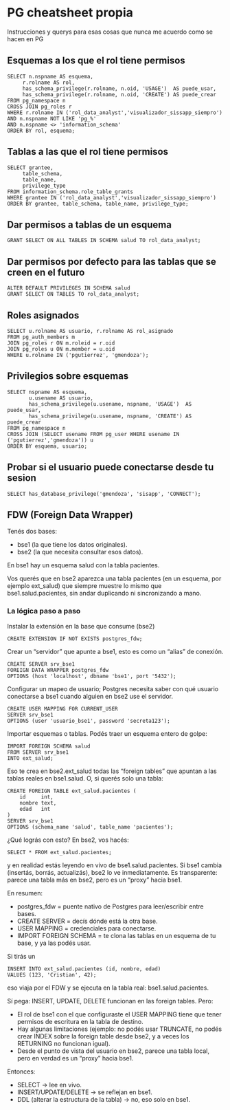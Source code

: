 # PG cheatsheet propia
Instrucciones y querys para esas cosas que nunca me acuerdo como se hacen en PG

## Esquemas a los que el rol tiene permisos
  ```
  SELECT n.nspname AS esquema,
       r.rolname AS rol,
       has_schema_privilege(r.rolname, n.oid, 'USAGE')  AS puede_usar,
       has_schema_privilege(r.rolname, n.oid, 'CREATE') AS puede_crear
FROM pg_namespace n
CROSS JOIN pg_roles r
WHERE r.rolname IN ('rol_data_analyst','visualizador_sissapp_siempro')
  AND n.nspname NOT LIKE 'pg_%'
  AND n.nspname <> 'information_schema'
ORDER BY rol, esquema;
```

## Tablas a las que el rol tiene permisos
  ```
  SELECT grantee,
       table_schema,
       table_name,
       privilege_type
FROM information_schema.role_table_grants
WHERE grantee IN ('rol_data_analyst','visualizador_sissapp_siempro')
ORDER BY grantee, table_schema, table_name, privilege_type;
```

## Dar permisos a tablas de un esquema
```
GRANT SELECT ON ALL TABLES IN SCHEMA salud TO rol_data_analyst;
```

## Dar permisos por defecto para las tablas que se creen en el futuro
```
ALTER DEFAULT PRIVILEGES IN SCHEMA salud
GRANT SELECT ON TABLES TO rol_data_analyst;
```

## Roles asignados
```
SELECT u.rolname AS usuario, r.rolname AS rol_asignado
FROM pg_auth_members m
JOIN pg_roles r ON m.roleid = r.oid
JOIN pg_roles u ON m.member = u.oid
WHERE u.rolname IN ('pgutierrez', 'gmendoza');
```

## Privilegios sobre esquemas
```
SELECT nspname AS esquema,
       u.usename AS usuario,
       has_schema_privilege(u.usename, nspname, 'USAGE')  AS puede_usar,
       has_schema_privilege(u.usename, nspname, 'CREATE') AS puede_crear
FROM pg_namespace n
CROSS JOIN (SELECT usename FROM pg_user WHERE usename IN ('pgutierrez','gmendoza')) u
ORDER BY esquema, usuario;
```

## Probar si el usuario puede conectarse desde tu sesion 
```
SELECT has_database_privilege('gmendoza', 'sisapp', 'CONNECT');
```

## FDW (Foreign Data Wrapper)

Tenés dos bases:
- bse1 (la que tiene los datos originales).
- bse2 (la que necesita consultar esos datos).

En bse1 hay un esquema salud con la tabla pacientes.

Vos querés que en bse2 aparezca una tabla pacientes (en un esquema, por ejemplo ext_salud) que siempre muestre lo mismo que bse1.salud.pacientes, sin andar duplicando ni sincronizando a mano.

### La lógica paso a paso

Instalar la extensión en la base que consume (bse2)
```
CREATE EXTENSION IF NOT EXISTS postgres_fdw;
```

Crear un “servidor” que apunte a bse1, esto es como un “alias” de conexión.
```
CREATE SERVER srv_bse1
FOREIGN DATA WRAPPER postgres_fdw
OPTIONS (host 'localhost', dbname 'bse1', port '5432');
```

Configurar un mapeo de usuario; Postgres necesita saber con qué usuario conectarse a bse1 cuando alguien en bse2 use el servidor.
```
CREATE USER MAPPING FOR CURRENT_USER
SERVER srv_bse1
OPTIONS (user 'usuario_bse1', password 'secreta123');
```

Importar esquemas o tablas. Podés traer un esquema entero de golpe:
```
IMPORT FOREIGN SCHEMA salud
FROM SERVER srv_bse1
INTO ext_salud;
```

Eso te crea en bse2.ext_salud todas las “foreign tables” que apuntan a las tablas reales en bse1.salud. O, si querés solo una tabla:
```
CREATE FOREIGN TABLE ext_salud.pacientes (
    id     int,
    nombre text,
    edad   int
)
SERVER srv_bse1
OPTIONS (schema_name 'salud', table_name 'pacientes');
```

¿Qué lográs con esto? En bse2, vos hacés:
```
SELECT * FROM ext_salud.pacientes;
```

y en realidad estás leyendo en vivo de bse1.salud.pacientes. Si bse1 cambia (insertás, borrás, actualizás), bse2 lo ve inmediatamente. Es transparente: parece una tabla más en bse2, pero es un “proxy” hacia bse1.

En resumen:
- postgres_fdw = puente nativo de Postgres para leer/escribir entre bases.
- CREATE SERVER = decís dónde está la otra base.
- USER MAPPING = credenciales para conectarse.
- IMPORT FOREIGN SCHEMA = te clona las tablas en un esquema de tu base, y ya las podés usar.

Si tirás un
```
INSERT INTO ext_salud.pacientes (id, nombre, edad)
VALUES (123, 'Cristian', 42);
```

eso viaja por el FDW y se ejecuta en la tabla real: bse1.salud.pacientes.

Sí pega: INSERT, UPDATE, DELETE funcionan en las foreign tables. Pero:
- El rol de bse1 con el que configuraste el USER MAPPING tiene que tener permisos de escritura en la tabla de destino.
- Hay algunas limitaciones (ejemplo: no podés usar TRUNCATE, no podés crear INDEX sobre la foreign table desde bse2, y a veces los RETURNING no funcionan igual).
- Desde el punto de vista del usuario en bse2, parece una tabla local, pero en verdad es un “proxy” hacia bse1.

Entonces:
- SELECT → lee en vivo.
- INSERT/UPDATE/DELETE → se reflejan en bse1.
- DDL (alterar la estructura de la tabla) → no, eso solo en bse1.
